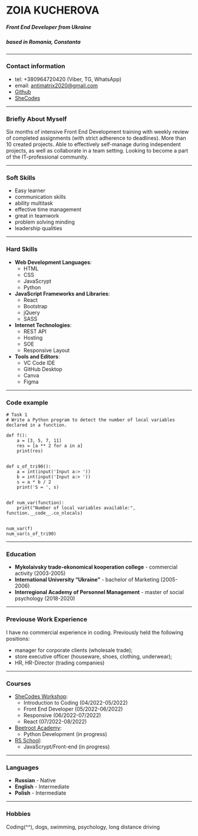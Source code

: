 # ZOIA KUCHEROVA

##### Front End Developer from Ukraine

##### based in Romania, Constanta

---

### Contact information

- tel: +380964720420 (Viber, TG, WhatsApp)
- email: antimatrix2020@gmail.com
- [Github][1]
- [SheCodes][2]

[1]: [https://github.com/zoia-k]
[2]: [https://www.shecodes.io/graduates/41064-zoia-kucherova]

---

### Briefly About Myself

Six months of intensive Front End Development training with weekly review of completed assignments (with strict adherence to deadlines).
More than 10 created projects. Able to effectively self-manage during independent projects, as well as collaborate in a team setting. Looking to become a part of the IT-professional community.

---

### Soft Skills

- Easy learner
- communication skills
- ability multitask
- effective time management
- great in teamwork
- problem solving minding
- leadership qualities

---

### Hard Skills

- **Web Development Languages**:
  - HTML
  - CSS
  - JavaScrypt
  - Python
- **JavaScript Frameworks and Libraries**:
  - React
  - Bootstrap
  - jQuery
  - SASS
- **Internet Technologies**:
  - REST API
  - Hosting
  - SOE
  - Responsive Layout
- **Tools and Editors**:
  - VC Code IDE
  - GitHub Desktop
  - Canva
  - Figma

---

### Code example

```
# Task 1
# Write a Python program to detect the number of local variables declared in a function.

def f():
    a = [3, 5, 7, 11]
    res = [a ** 2 for a in a]
    print(res)


def s_of_tri90():
    a = int(input('Input a:> '))
    b = int(input('Input a:> '))
    s = a * b / 2
    print('S = ', s)


def num_var(function):
    print("Number of local variables available:", function.__code__.co_nlocals)


num_var(f)
num_var(s_of_tri90)
```

---

### Education

- **Mykolaivsky trade-ekonomical kooperation college** - commercial activity (2003-2005)
- **International University “Ukraine”** - bachelor of Marketing (2005-2006)
- **Interregional Academy of Personnel Management** - master of social psychology (2018-2020)

---

### Previouse Work Experience

I have no commercial experience in coding. Previously held the following positions:

- manager for corporate clients (wholesale trade);
- store executive officer (houseware, shoes, clothing, underwear);
- HR, HR-Director (trading companies)

---

### Courses

- [SheCodes Workshop][3]:
  - Introduction to Coding (04/2022-05/2022)
  - Front End Developer (05/2022-06/2022)
  - Responsive (06/2022-07/2022)
  - React (07/2022-08/2022)
- [Beetroot Academy][4]:
  - Python Development (in progress)
- [RS School][5]:
  - JavaScrypt/Front-end (in progress)

[3]: [https://www.shecodes.io/]
[4]: [https://beetroot.academy/]
[5]: [https://rs.school/]

---

### Languages

- **Russian** - Native
- **English** - Intermediate
- **Polish** - Intermediate

---

### Hobbies

Coding(^^), dogs, swimming, psychology, long distance driving
